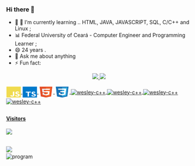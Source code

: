 ### Hi there 👋

<!--
**wwesleyaraujo/wwesleyaraujo** is a ✨ _special_ ✨ repository because its `README.md` (this file) appears on your GitHub profile.

Here are some ideas to get you started:

- 🔭 I’m currently working on ...
- 🌱 I’m currently learning ...
- 👯 I’m looking to collaborate on ...
- 🤔 I’m looking for help with ...
- 💬 Ask me about anything you want
- 📫 How to reach me: ...
- 😄 Pronouns: ...
- ⚡ Fun fact: ...
-->

 - 📘  🌱 I’m currently learning .. HTML, JAVA, JAVASCRIPT, SQL, C/C++ and Linux ; 
 - 📊 Federal University of Ceará - Computer Engineer and  Programming Learner ;
 - 😄 24 years .
 - 💬 Ask me about anything 
 - ⚡ Fun fact: 
 
<div align="center">
  <a href="https://github.com/wwesleyaraujo">
  <img height="180em" src="https://github-readme-stats.vercel.app/api?username=wwesleyaraujo&show_icons=true&theme=dracula&include_all_commits=true&count_private=true"/>
  <img height="180em" src="https://github-readme-stats.vercel.app/api/top-langs/?username=wwesleyaraujo&layout=compact&langs_count=7&theme=dracula"/>   
</div>
 
  <div style="display: inline_block"><br>
  <img align="center" alt="Rafa-Js" height="30" width="40" src="https://raw.githubusercontent.com/devicons/devicon/master/icons/javascript/javascript-plain.svg">
  <img align="center" alt="Rafa-Ts" height="30" width="40" src="https://raw.githubusercontent.com/devicons/devicon/master/icons/typescript/typescript-plain.svg">
  <img align="center" alt="Rafa-HTML" height="30" width="40" src="https://raw.githubusercontent.com/devicons/devicon/master/icons/html5/html5-original.svg">
  <img align="center" alt="Rafa-CSS" height="30" width="40" src="https://raw.githubusercontent.com/devicons/devicon/master/icons/css3/css3-original.svg">
  <img align="center" alt="wesley-c++"  height="40" width="40"  src="https://img.icons8.com/color/48/000000/c-plus-plus-logo.png"/>
  <img align="center" alt="wesley-c++"  height="40" width="40"  src="https://img.icons8.com/color/48/000000/c-programming.png"/>
  <img align="center" alt="wesley-c++"  height="40" width="40" src="https://img.icons8.com/color/48/000000/linux--v1.png"/>
  <img align="center" alt="wesley-c++"  height="40" width="40" src="https://img.icons8.com/color/48/000000/postgreesql.png"/>
</div>  
 
  ##     
   
  <h4 align="relative"> Visitors </h4><img align="relative" src="https://profile-counter.glitch.me/wwesleyaraujo/count.svg"> 
 
 ##
  
  <div>   
  <a href="https://www.linkedin.com/in/jose-wesley-araujo-de-oliveira-248705144/" target="_blank">
      <img src="https://img.shields.io/badge/-LinkedIn-%230077B5?style=for-the-badge&logo=linkedin&logoColor=white" target="_blank">
  </a>  
        
</div>
 
   <div>
  <img align="relative" alt="program" width="300" height="200" src="http://clubedosgeeks.com.br/wp-content/uploads/2016/01/dormrm.gif">
    

 
 

 
